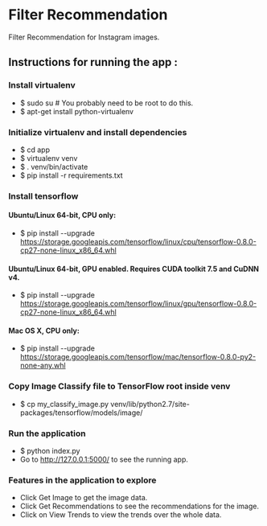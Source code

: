 # Filter Recommendation
Filter Recommendation for Instagram images.


## Instructions for running the app :

### Install virtualenv
+ $ sudo su # You probably need to be root to do this.
+ $ apt-get install python-virtualenv


### Initialize virtualenv and install dependencies
+ $ cd app
+ $ virtualenv venv
+ $ . venv/bin/activate
+ $ pip install -r requirements.txt

### Install tensorflow

#### Ubuntu/Linux 64-bit, CPU only:
+ $ pip install --upgrade https://storage.googleapis.com/tensorflow/linux/cpu/tensorflow-0.8.0-cp27-none-linux_x86_64.whl

#### Ubuntu/Linux 64-bit, GPU enabled. Requires CUDA toolkit 7.5 and CuDNN v4.
+ $ pip install --upgrade https://storage.googleapis.com/tensorflow/linux/gpu/tensorflow-0.8.0-cp27-none-linux_x86_64.whl

#### Mac OS X, CPU only:
+ $ pip install --upgrade https://storage.googleapis.com/tensorflow/mac/tensorflow-0.8.0-py2-none-any.whl

### Copy Image Classify file to TensorFlow root inside venv
+ $ cp my_classify_image.py venv/lib/python2.7/site-packages/tensorflow/models/image/

### Run the application
+ $ python index.py
+ Go to http://127.0.0.1:5000/ to see the running app.

### Features in the application to explore
+ Click Get Image to get the image data.
+ Click Get Recommendations to see the recommendations for the image.
+ Click on View Trends to view the trends over the whole data.
